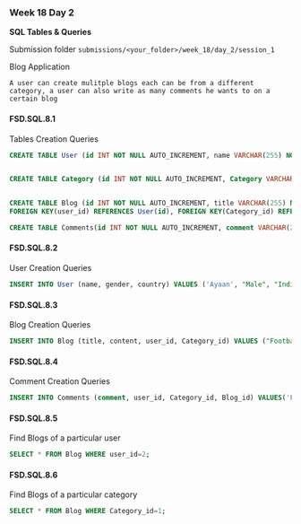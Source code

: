 ### Week 18 Day 2

**SQL Tables & Queries**

Submission folder `submissions/<your_folder>/week_18/day_2/session_1`

Blog Application

```
A user can create mulitple blogs each can be from a different category, a user can also write as many comments he wants to on a certain blog
```

#### FSD.SQL.8.1

Tables Creation Queries

```sql
CREATE TABLE User (id INT NOT NULL AUTO_INCREMENT, name VARCHAR(255) NOT NULL, gender VARCHAR(10) NOT NULL, country VARCHAR(30) NOT NULL, created_at TIMESTAMP NOT NULL, PRIMARY KEY(id));


CREATE TABLE Category (id INT NOT NULL AUTO_INCREMENT, Category VARCHAR(255) NOT NULL, PRIMARY KEY(id));


CREATE TABLE Blog (id INT NOT NULL AUTO_INCREMENT, title VARCHAR(255) NOT NULL, content VARCHAR(255) NOT NULL, created_at TIMESTAMP NOT NULL, user_id int, Category_id int, PRIMARY KEY(id),
FOREIGN KEY(user_id) REFERENCES User(id), FOREIGN KEY(Category_id) REFERENCES Category(id));

CREATE TABLE Comments(id INT NOT NULL AUTO_INCREMENT, comment VARCHAR(255) NOT NULL, created_at TIMESTAMP NOT NULL, user_id INT, Category_id INT, Blog_id INT, PRIMARY KEY(id),FOREIGN KEY(user_id) REFERENCES User(id), FOREIGN KEY(Category_id) REFERENCES Category(id), FOREIGN KEY(Blog_id) REFERENCES Blog(id));

```

#### FSD.SQL.8.2

User Creation Queries

```sql
INSERT INTO User (name, gender, country) VALUES ('Ayaan', "Male", "India"),('Manish', "Male", "India"), ("Soumik", "Male", "India"), ("Mihir", "Male", "India"), ("Fatima",  "Female", "USA");

```

#### FSD.SQL.8.3

Blog Creation Queries

```sql
INSERT INTO Blog (title, content, user_id, Category_id) VALUES ("Footbal Game", 1, 3), ('Indian Politics', 'dummy text', 2, 1), ("USA NEWS", "dummy text", 3, 2), ('India Won the Match', "dummy text", 2, 3);
```

#### FSD.SQL.8.4

Comment Creation Queries

```sql
INSERT INTO Comments (comment, user_id, Category_id, Blog_id) VALUES('Fav Game', 1, 3, 1), ("Football is my fav game", 1, 3, 1), ("Yahoo India won the match", 2, 3, 4), ('I want to go USA', 3, 2, 3);
```

#### FSD.SQL.8.5

Find Blogs of a particular user

```sql
SELECT * FROM Blog WHERE user_id=2;
```


#### FSD.SQL.8.6

Find Blogs of a particular category

```sql
SELECT * FROM Blog WHERE Category_id=1;
```